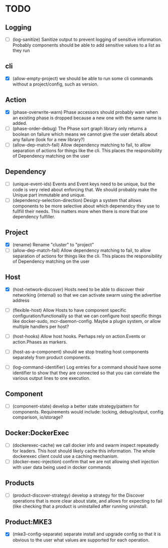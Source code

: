 # TODO

## Logging

- [ ] (log-sanitize) Sanitize output to prevent logging of sensitive information. Probably components should be able to add sensitive values to a list as they run

## cli 

- [X] (allow-empty-project) we should be able to run some cli commands without a project/config, such as version.

## Action 

- [X] (phase-overwrite-warn) Phase accessors should probably warn when an existing phase is dropped because a new one with the same name is added.
- [ ] (phase-order-debug) The Phase sort graph library only returns a boolean on failure which means we cannot give the user details about any failure (look for a new library?)
- [ ] (allow-dep-match-fail) Allow dependency matching to fail, to allow separation of actions for things like the cli. This places the responsibility of Dependency matching on the user

## Dependency 

- [ ] (unique-event-ids) Events and Event keys need to be unique, but the code is very reled about enforcing that. We should probably make the Unique part immutable and unique.
- [ ] (dependency-selection-direction) Design a system that allows components to be more selective about which depenendcy they use to fullfill their needs. This matters more when there is more that one dependency fulfiller.

## Project 

- [X] (rename) Rename "cluster" to "project"
- [ ] (allow-dep-match-fail) Allow dependency matching to fail, to allow separation of actions for things like the cli. This places the responsibility of Dependency matching on the user

## Host 

- [x] (host-network-discover) Hosts need to be able to discover their networking (internal) so that we can activate swarm using the advertise address
- [ ] (flexible-host) Allow Hosts to have component specific configuration/functionalily so that we can configure host specific things like docker-sudo, mcr-daemon-config. Maybe a plugin system, or allow multiple handlers per host?
- [ ] (host-hooks) Allow host hooks. Perhaps rely on action.Events or action.Phases as markers.
- [ ] (host-as-a-component) should we stop treating host components separately from product components.
- [ ] (log-command-identifier) Log entries for a command should have some identifier to show that they are connected so that you can correlate the various output lines to one execution.


## Component

- [ ] (component-state) develop a better state strategy/pattern for components. Requirements would include: locking, debug/output, config comparison, io/storage?

## Docker:DockerExec

- [ ] (dockerexec-cache) we call docker info and swarm inspect repeatedly for leaders. This host should likely cache this information. The whole dockerexec client could use a caching mechanism.
- [ ] (docker-exec-injection) confirm that we are not allowing shell injection with user data being used in docker commands

## Products 

- [ ] (product-discover-strategy) develop a strategy for the Discover operations that is more clear about state, and allows for expecting to fail (like checking that a product is uninstalled after running uninstall.

## Product:MKE3

- [X] (mke3-config-separate) separate install and upgrade config so that it is obvious to the user what values are supported for each operation.
